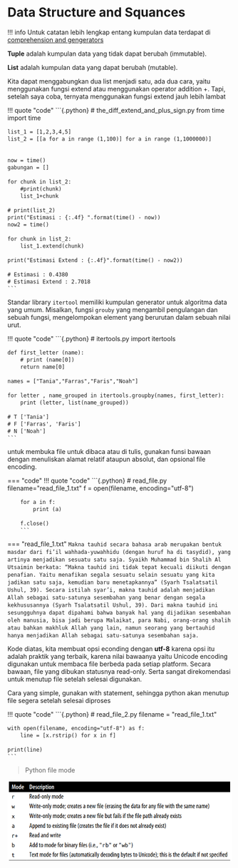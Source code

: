 # Data Structure and Squances

!!! info
    Untuk catatan lebih lengkap entang kumpulan data terdapat di [comprehension and gengerators](../../Programming%20Language/Python/04.%20Comprehension%20and%20Generators.md)

**Tuple** adalah kumpulan data yang tidak dapat berubah (immutable).

**List** adalah kumpulan data yang dapat berubah (mutable).

Kita dapat menggabungkan dua list menjadi satu, ada dua cara, yaitu menggunakan fungsi extend atau menggunakan operator addition +. Tapi, setelah saya coba, ternyata menggunakan fungsi extend jauh lebih lambat


!!! quote "code"
    ```{.python}
    # the_diff_extend_and_plus_sign.py
    from time import time


    list_1 = [1,2,3,4,5]
    list_2 = [[a for a in range (1,100)] for a in range (1,1000000)]


    now = time()
    gabungan = []

    for chunk in list_2:
        #print(chunk)
        list_1+chunk

    # print(list_2)
    print("Estimasi : {:.4f} ".format(time() - now))
    now2 = time()

    for chunk in list_2:
        list_1.extend(chunk)

    print("Estimasi Extend : {:.4f}".format(time() - now2))

    # Estimasi : 0.4380 
    # Estimasi Extend : 2.7018
    ```


Standar library `itertool` memiliki kumpulan generator untuk algoritma data yang umum. Misalkan, fungsi `grouby` yang mengambil pengulangan dan sebuah fungsi, mengelompokan element yang berurutan dalam sebuah nilai urut.

!!! quote "code"
    ```{.python}
    # itertools.py
    import itertools

    def first_letter (name):
        # print (name[0])
        return name[0]

    names = ["Tania","Farras","Faris","Noah"]

    for letter , name_grouped in itertools.groupby(names, first_letter):
        print (letter, list(name_grouped))

    # T ['Tania']
    # F ['Farras', 'Faris']
    # N ['Noah']
    ```

untuk membuka file untuk dibaca atau di tulis, gunakan funsi bawaan dengan menuliskan alamat relatif ataupun absolut, dan opsional file encoding.

=== "code"
    !!! quote "code"
        ```{.python}
        # read_file.py
        filename="read_file_1.txt"
        f = open(filename, encoding="utf-8")

        for a in f:
            print (a)

        f.close()
        ```

=== "read_file_1.txt"
    ```
    Makna tauhid secara bahasa arab merupakan bentuk masdar dari fi’il wahhada-yuwahhidu (dengan huruf ha di tasydid), yang artinya menjadikan sesuatu satu saja.
    Syaikh Muhammad bin Shalih Al Utsaimin berkata: “Makna tauhid ini tidak tepat kecuali diikuti dengan penafian. Yaitu menafikan segala sesuatu selain sesuatu yang kita jadikan satu saja, kemudian baru menetapkannya” (Syarh Tsalatsatil Ushul, 39).
    Secara istilah syar’i, makna tauhid adalah menjadikan Allah sebagai satu-satunya sesembahan yang benar dengan segala kekhususannya (Syarh Tsalatsatil Ushul, 39).
    Dari makna tauhid ini sesungguhnya dapat dipahami bahwa banyak hal yang dijadikan sesembahan oleh manusia, bisa jadi berupa Malaikat, para Nabi, orang-orang shalih atau bahkan makhluk Allah yang lain, namun seorang yang bertauhid hanya menjadikan Allah sebagai satu-satunya sesembahan saja.
    ```

Kode diatas, kita membuat opsi econding dengan **utf-8** karena opsi itu adalah praktik yang terbaik, karena nilai bawaanya yaitu Unicode encoding digunakan untuk membaca file berbeda pada setiap platform.  Secara bawaan, file yang dibukan statusnya read-only. Serta sangat direkomendasi untuk menutup file setelah selesai digunakan.

Cara yang simple, gunakan with statement, sehingga python akan menutup file segera setelah selesai diproses

!!! quote "code"
    ```{.python}
    # read_file_2.py
    filename = "read_file_1.txt"

    with open(filename, encoding="utf-8") as f:
        line = [x.rstrip() for x in f]

    print(line)
    ```

> Python file mode

![python file mode](aset/3.1.file-method.png)